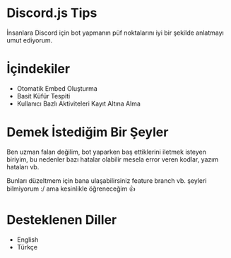 # Discord.js Tips
İnsanlara Discord için bot yapmanın püf noktalarını iyi bir şekilde anlatmayı umut ediyorum.

# İçindekiler
* Otomatik Embed Oluşturma
* Basit Küfür Tespiti
* Kullanıcı Bazlı Aktiviteleri Kayıt Altına Alma

# Demek İstediğim Bir Şeyler
Ben uzman falan değilim, bot yaparken baş ettiklerini iletmek isteyen biriyim, bu nedenler bazı hatalar olabilir mesela error veren kodlar, yazım hataları vb.

Bunları düzeltmem için bana ulaşabilirsiniz feature branch vb. şeyleri bilmiyorum :/ ama kesinlikle öğreneceğim 👍

# Desteklenen Diller
- English
- Türkçe
